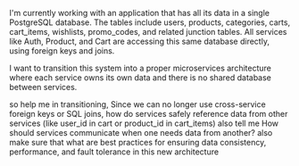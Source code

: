 I'm currently working with an application that has all its data in a single PostgreSQL database. The tables include users, products, categories, carts, cart_items, wishlists, promo_codes, and related junction tables. All services like Auth, Product, and Cart are accessing this same database directly, using foreign keys and joins.

I want to transition this system into a proper microservices architecture where each service owns its own data and there is no shared database between services.

so help me in transitioning, Since we can no longer use cross-service foreign keys or SQL joins, how do services safely reference data from other services (like user_id in cart or product_id in cart_items)
also tell me How should services communicate when one needs data from another?
also make sure that what are best practices for ensuring data consistency, performance, and fault tolerance in this new architecture